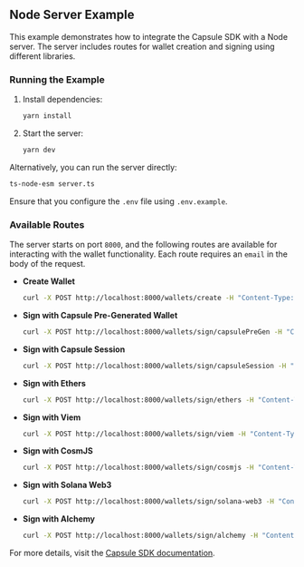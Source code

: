 ## Node Server Example

This example demonstrates how to integrate the Capsule SDK with a Node server. The server includes routes for wallet
creation and signing using different libraries.

### Running the Example

1. Install dependencies:
   ```bash
   yarn install
   ```
2. Start the server:
   ```bash
   yarn dev
   ```

Alternatively, you can run the server directly:

```bash
ts-node-esm server.ts
```

Ensure that you configure the `.env` file using `.env.example`.

### Available Routes

The server starts on port `8000`, and the following routes are available for interacting with the wallet functionality.
Each route requires an `email` in the body of the request.

- **Create Wallet**

  ```bash
  curl -X POST http://localhost:8000/wallets/create -H "Content-Type: application/json" -d '{"email": "user@example.com"}'
  ```

- **Sign with Capsule Pre-Generated Wallet**

  ```bash
  curl -X POST http://localhost:8000/wallets/sign/capsulePreGen -H "Content-Type: application/json" -d '{"email": "user@example.com"}'
  ```

- **Sign with Capsule Session**

  ```bash
  curl -X POST http://localhost:8000/wallets/sign/capsuleSession -H "Content-Type: application/json" -d '{"email": "user@example.com"}'
  ```

- **Sign with Ethers**

  ```bash
  curl -X POST http://localhost:8000/wallets/sign/ethers -H "Content-Type: application/json" -d '{"email": "user@example.com"}'
  ```

- **Sign with Viem**

  ```bash
  curl -X POST http://localhost:8000/wallets/sign/viem -H "Content-Type: application/json" -d '{"email": "user@example.com"}'
  ```

- **Sign with CosmJS**

  ```bash
  curl -X POST http://localhost:8000/wallets/sign/cosmjs -H "Content-Type: application/json" -d '{"email": "user@example.com"}'
  ```

- **Sign with Solana Web3**

  ```bash
  curl -X POST http://localhost:8000/wallets/sign/solana-web3 -H "Content-Type: application/json" -d '{"email": "user@example.com"}'
  ```

- **Sign with Alchemy**

  ```bash
  curl -X POST http://localhost:8000/wallets/sign/alchemy -H "Content-Type: application/json" -d '{"email": "user@example.com"}'
  ```

For more details, visit the [Capsule SDK documentation](https://docs.usecapsule.com/welcome).
